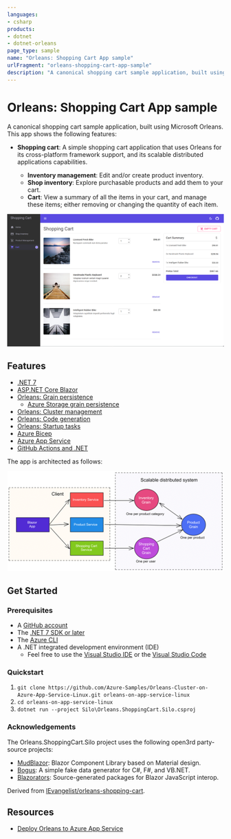 ```yaml
---
languages:
- csharp
products:
- dotnet
- dotnet-orleans
page_type: sample
name: "Orleans: Shopping Cart App sample"
urlFragment: "orleans-shopping-cart-app-sample"
description: "A canonical shopping cart sample application, built using Microsoft Orleans."
---
```


# Orleans: Shopping Cart App sample

A canonical shopping cart sample application, built using Microsoft Orleans. This app shows the following features:

- **Shopping cart**: A simple shopping cart application that uses Orleans for its cross-platform framework support, and its scalable distributed applications capabilities.

  - **Inventory management**: Edit and/or create product inventory.
  - **Shop inventory**: Explore purchasable products and add them to your cart.
  - **Cart**: View a summary of all the items in your cart, and manage these items; either removing or changing the quantity of each item.

![Shopping Cart sample app running.](media/shopping-cart.png)

## Features

- [.NET 7](https://docs.microsoft.com/dotnet/core/whats-new/dotnet-7)
- [ASP.NET Core Blazor](https://docs.microsoft.com/aspnet/core/blazor/?view=aspnetcore-7.0)
- [Orleans: Grain persistence](https://docs.microsoft.com/dotnet/orleans/grains/grain-persistence)
  - [Azure Storage grain persistence](https://docs.microsoft.com/dotnet/orleans/grains/grain-persistence/azure-storage)
- [Orleans: Cluster management](https://docs.microsoft.com/dotnet/orleans/implementation/cluster-management)
- [Orleans: Code generation](https://docs.microsoft.com/dotnet/orleans/grains/code-generation)
- [Orleans: Startup tasks](https://docs.microsoft.com/dotnet/orleans/host/configuration-guide/startup-tasks)
- [Azure Bicep](https://docs.microsoft.com/azure/azure-resource-manager/bicep)
- [Azure App Service](https://docs.microsoft.com/azure/app-service/overview)
- [GitHub Actions and .NET](https://docs.microsoft.com/dotnet/devops/github-actions-overview)

The app is architected as follows:

![Shopping Cart sample app architecture.](media/shopping-cart-arch.png)

## Get Started

### Prerequisites

- A [GitHub account](https://github.com/join)
- The [.NET 7 SDK or later](https://dotnet.microsoft.com/download/dotnet)
- The [Azure CLI](/cli/azure/install-azure-cli)
- A .NET integrated development environment (IDE)
  - Feel free to use the [Visual Studio IDE](https://visualstudio.microsoft.com) or the [Visual Studio Code](https://code.visualstudio.com)

### Quickstart

1. `git clone https://github.com/Azure-Samples/Orleans-Cluster-on-Azure-App-Service-Linux.git orleans-on-app-service-linux`
1. `cd orleans-on-app-service-linux`
1. `dotnet run --project Silo\Orleans.ShoppingCart.Silo.csproj`

### Acknowledgements

The Orleans.ShoppingCart.Silo project uses the following open3rd party-source projects:

- [MudBlazor](https://github.com/MudBlazor/MudBlazor): Blazor Component Library based on Material design.
- [Bogus](https://github.com/bchavez/Bogus): A simple fake data generator for C#, F#, and VB.NET.
- [Blazorators](https://github.com/IEvangelist/blazorators): Source-generated packages for Blazor JavaScript interop.

Derived from [IEvangelist/orleans-shopping-cart](https://github.com/IEvangelist/orleans-shopping-cart).

## Resources

- [Deploy Orleans to Azure App Service](https://aka.ms/orleans-on-app-service)
